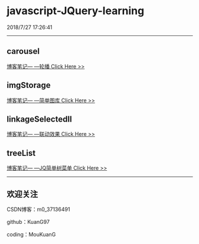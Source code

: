 # javascript-JQuery-learning

2018/7/27 17:26:41

----------

## carousel

[博客笔记— —轮播 Click Here >>](https://blog.csdn.net/m0_37136491/article/details/81235377)

## imgStorage

[博客笔记— —简单图库 Click Here >>](https://blog.csdn.net/m0_37136491/article/details/80938049)

## linkageSelectedII

[博客笔记— —联动效果 Click Here >>](https://blog.csdn.net/m0_37136491/article/details/81119160)


## treeList

[博客笔记— —JQ简单树菜单 Click Here >>](https://blog.csdn.net/m0_37136491/article/details/81113805)

----------

## 欢迎关注
CSDN博客：m0_37136491

github：KuanG97

coding：MouKuanG
